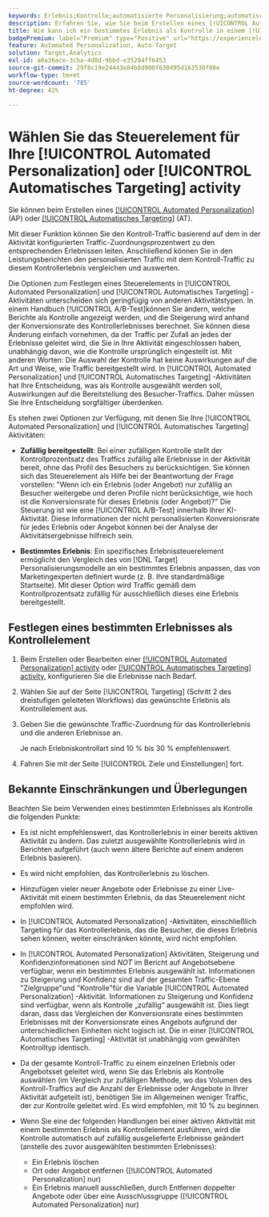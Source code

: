 ```yaml
---
keywords: Erlebnis;Kontrolle;automatisierte Personalisierung;automatisches Targeting
description: Erfahren Sie, wie Sie beim Erstellen eines [!UICONTROL Automated Personalization] (AP) oder [!UICONTROL Automatisches Targeting] Aktivität in [!DNL Adobe Target].
title: Wie kann ich ein bestimmtes Erlebnis als Kontrolle in einem [!UICONTROL Automated Personalization] Aktivität?
badgePremium: label="Premium" type="Positive" url="https://experienceleague.adobe.com/docs/target/using/introduction/intro.html?lang=en#premium newtab=true" tooltip="Erfahren Sie, was in Target Premium enthalten ist."
feature: Automated Personalization, Auto-Target
solution: Target,Analytics
exl-id: a0a36ace-3cba-4d8d-9bbd-e35204ff6453
source-git-commit: 29f8c19e24443e84b8d900f630495d163530f80e
workflow-type: tm+mt
source-wordcount: '785'
ht-degree: 42%

---
```


# Wählen Sie das Steuerelement für Ihre [!UICONTROL Automated Personalization] oder [!UICONTROL Automatisches Targeting] activity

Sie können beim Erstellen eines [[!UICONTROL Automated Personalization]](/help/main/c-activities/t-automated-personalization/automated-personalization.md) (AP) oder [[!UICONTROL Automatisches Targeting]](/help/main/c-activities/auto-target/auto-target-to-optimize.md) (AT).

Mit dieser Funktion können Sie den Kontroll-Traffic basierend auf dem in der Aktivität konfigurierten Traffic-Zuordnungsprozentwert zu den entsprechenden Erlebnissen leiten. Anschließend können Sie in den Leistungsberichten den personalisierten Traffic mit dem Kontroll-Traffic zu diesem Kontrollerlebnis vergleichen und auswerten.

Die Optionen zum Festlegen eines Steuerelements in [!UICONTROL Automated Personalization] und [!UICONTROL Automatisches Targeting] -Aktivitäten unterscheiden sich geringfügig von anderen Aktivitätstypen. In einem Handbuch [!UICONTROL A/B-Test]können Sie ändern, welche Berichte als Kontrolle angezeigt werden, und die Steigerung wird anhand der Konversionsrate des Kontrollerlebnisses berechnet. Sie können diese Änderung einfach vornehmen, da der Traffic per Zufall an jedes der Erlebnisse geleitet wird, die Sie in Ihre Aktivität eingeschlossen haben, unabhängig davon, wie die Kontrolle ursprünglich eingestellt ist. Mit anderen Worten: Die Auswahl der Kontrolle hat keine Auswirkungen auf die Art und Weise, wie Traffic bereitgestellt wird. In [!UICONTROL Automated Personalization] und [!UICONTROL Automatisches Targeting] -Aktivitäten hat Ihre Entscheidung, was als Kontrolle ausgewählt werden soll, Auswirkungen auf die Bereitstellung des Besucher-Traffics. Daher müssen Sie Ihre Entscheidung sorgfältiger überdenken.

Es stehen zwei Optionen zur Verfügung, mit denen Sie Ihre [!UICONTROL Automated Personalization] und [!UICONTROL Automatisches Targeting] Aktivitäten:

* **Zufällig bereitgestellt**: Bei einer zufälligen Kontrolle stellt der Kontrollprozentsatz des Traffics zufällig alle Erlebnisse in der Aktivität bereit, ohne das Profil des Besuchers zu berücksichtigen. Sie können sich das Steuerelement als Hilfe bei der Beantwortung der Frage vorstellen: &quot;Wenn ich ein Erlebnis (oder Angebot) nur zufällig an Besucher weitergebe und deren Profile nicht berücksichtige, wie hoch ist die Konversionsrate für dieses Erlebnis (oder Angebot)?&quot; Die Steuerung ist wie eine [!UICONTROL A/B-Test] innerhalb Ihrer KI-Aktivität. Diese Informationen der nicht personalisierten Konversionsrate für jedes Erlebnis oder Angebot können bei der Analyse der Aktivitätsergebnisse hilfreich sein.

* **Bestimmtes Erlebnis**: Ein spezifisches Erlebnissteuerelement ermöglicht den Vergleich des von [!DNL Target] Personalisierungsmodelle an ein bestimmtes Erlebnis anpassen, das von Marketingexperten definiert wurde (z. B. Ihre standardmäßige Startseite). Mit dieser Option wird Traffic gemäß dem Kontrollprozentsatz zufällig für ausschließlich dieses eine Erlebnis bereitgestellt.

## Festlegen eines bestimmten Erlebnisses als Kontrollelement

1. Beim Erstellen oder Bearbeiten einer [[!UICONTROL Automated Personalization] activity](/help/main/c-activities/t-automated-personalization/create-ap-activity.md) oder [[!UICONTROL Automatisches Targeting] activity](/help/main/c-activities/t-test-ab/t-test-create-ab/ab-audience.md), konfigurieren Sie die Erlebnisse nach Bedarf.
1. Wählen Sie auf der Seite [!UICONTROL Targeting] (Schritt 2 des dreistufigen geleiteten Workflows) das gewünschte Erlebnis als Kontrollelement aus.
1. Geben Sie die gewünschte Traffic-Zuordnung für das Kontrollerlebnis und die anderen Erlebnisse an.

   Je nach Erlebniskontrollart sind 10 % bis 30 % empfehlenswert.

1. Fahren Sie mit der Seite [!UICONTROL Ziele und Einstellungen] fort.

## Bekannte Einschränkungen und Überlegungen

Beachten Sie beim Verwenden eines bestimmten Erlebnisses als Kontrolle die folgenden Punkte:

* Es ist nicht empfehlenswert, das Kontrollerlebnis in einer bereits aktiven Aktivität zu ändern. Das zuletzt ausgewählte Kontrollerlebnis wird in Berichten aufgeführt (auch wenn ältere Berichte auf einem anderen Erlebnis basieren).
* Es wird nicht empfohlen, das Kontrollerlebnis zu löschen.
* Hinzufügen vieler neuer Angebote oder Erlebnisse zu einer Live-Aktivität mit einem bestimmten Erlebnis, da das Steuerelement nicht empfohlen wird.
* In [!UICONTROL Automated Personalization] -Aktivitäten, einschließlich Targeting für das Kontrollerlebnis, das die Besucher, die dieses Erlebnis sehen können, weiter einschränken könnte, wird nicht empfohlen.
* In [!UICONTROL Automated Personalization] Aktivitäten, Steigerung und Konfidenzinformationen sind *NOT* im Bericht auf Angebotsebene verfügbar, wenn ein bestimmtes Erlebnis ausgewählt ist. Informationen zu Steigerung und Konfidenz sind auf der gesamten Traffic-Ebene &quot;Zielgruppe&quot;und &quot;Kontrolle&quot;für die Variable [!UICONTROL Automated Personalization] -Aktivität. Informationen zu Steigerung und Konfidenz sind verfügbar, wenn als Kontrolle „zufällig“ ausgewählt ist. Dies liegt daran, dass das Vergleichen der Konversionsrate eines bestimmten Erlebnisses mit der Konversionsrate eines Angebots aufgrund der unterschiedlichen Einheiten nicht logisch ist. Die in einer [!UICONTROL Automatisches Targeting] -Aktivität ist unabhängig vom gewählten Kontrolltyp identisch.
* Da der gesamte Kontroll-Traffic zu einem einzelnen Erlebnis oder Angebotsset geleitet wird, wenn Sie das Erlebnis als Kontrolle auswählen (im Vergleich zur zufälligen Methode, wo das Volumen des Kontroll-Traffics auf die Anzahl der Erlebnisse oder Angebote in Ihrer Aktivität aufgeteilt ist), benötigen Sie im Allgemeinen weniger Traffic, der zur Kontrolle geleitet wird. Es wird empfohlen, mit 10 % zu beginnen.
* Wenn Sie eine der folgenden Handlungen bei einer aktiven Aktivität mit einem bestimmten Erlebnis als Kontrollelement ausführen, wird die Kontrolle automatisch auf zufällig ausgelieferte Erlebnisse geändert (anstelle des zuvor ausgewählten bestimmten Erlebnisses):

   * Ein Erlebnis löschen
   * Ort oder Angebot entfernen ([!UICONTROL Automated Personalization] nur)
   * Ein Erlebnis manuell ausschließen, durch Entfernen doppelter Angebote oder über eine Ausschlussgruppe ([!UICONTROL Automated Personalization] nur)
